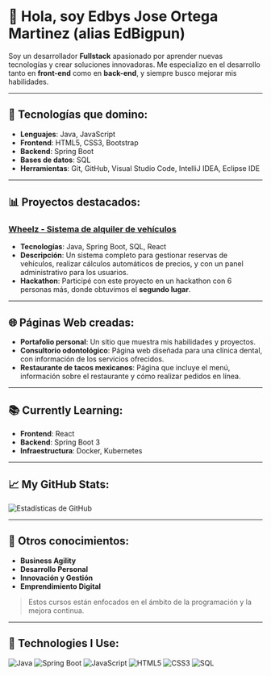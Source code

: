 # 👋 Hola, soy Edbys Jose Ortega Martinez (alias EdBigpun)

Soy un desarrollador **Fullstack** apasionado por aprender nuevas tecnologías y crear soluciones innovadoras. Me especializo en el desarrollo tanto en **front-end** como en **back-end**, y siempre busco mejorar mis habilidades.

---

## 🚀 Tecnologías que domino:
- **Lenguajes**: Java, JavaScript
- **Frontend**: HTML5, CSS3, Bootstrap
- **Backend**: Spring Boot
- **Bases de datos**: SQL
- **Herramientas**: Git, GitHub, Visual Studio Code, IntelliJ IDEA, Eclipse IDE

---

## 📊 Proyectos destacados:
### [Wheelz - Sistema de alquiler de vehículos](https://github.com/EdBigpun/wheelz)
- **Tecnologías**: Java, Spring Boot, SQL, React
- **Descripción**: Un sistema completo para gestionar reservas de vehículos, realizar cálculos automáticos de precios, y con un panel administrativo para los usuarios.
- **Hackathon**: Participé con este proyecto en un hackathon con 6 personas más, donde obtuvimos el **segundo lugar**.

---

## 🌐 Páginas Web creadas:
- **Portafolio personal**: Un sitio que muestra mis habilidades y proyectos.
- **Consultorio odontológico**: Página web diseñada para una clínica dental, con información de los servicios ofrecidos.
- **Restaurante de tacos mexicanos**: Página que incluye el menú, información sobre el restaurante y cómo realizar pedidos en línea.

---

## 📚 Currently Learning:
- **Frontend**: React
- **Backend**: Spring Boot 3
- **Infraestructura**: Docker, Kubernetes

---

## 📈 My GitHub Stats:
![Estadísticas de GitHub](https://github-readme-stats.vercel.app/api?username=EdBigpun&show_icons=true&theme=radical)

---

## 🧠 Otros conocimientos:
- **Business Agility**
- **Desarrollo Personal**
- **Innovación y Gestión**
- **Emprendimiento Digital**
> Estos cursos están enfocados en el ámbito de la programación y la mejora continua.

---

## 📛 Technologies I Use:
![Java](https://img.shields.io/badge/Java-007396?style=for-the-badge&logo=java&logoColor=white)
![Spring Boot](https://img.shields.io/badge/Spring%20Boot-6DB33F?style=for-the-badge&logo=spring-boot&logoColor=white)
![JavaScript](https://img.shields.io/badge/JavaScript-F7DF1E?style=for-the-badge&logo=javascript&logoColor=black)
![HTML5](https://img.shields.io/badge/HTML5-E34F26?style=for-the-badge&logo=html5&logoColor=white)
![CSS3](https://img.shields.io/badge/CSS3-1572B6?style=for-the-badge&logo=css3&logoColor=white)
![SQL](https://img.shields.io/badge/SQL-4479A1?style=for-the-badge&logo=mysql&logoColor=white)


